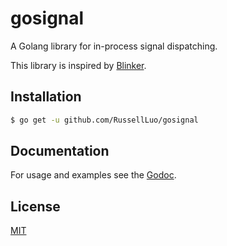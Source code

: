 # gosignal

A Golang library for in-process signal dispatching.

This library is inspired by [Blinker][1].


## Installation

```bash
$ go get -u github.com/RussellLuo/gosignal
```


## Documentation

For usage and examples see the [Godoc][2].


## License

[MIT][3]


[1]: https://pythonhosted.org/blinker/
[2]: https://godoc.org/github.com/RussellLuo/gosignal
[3]: http://opensource.org/licenses/MIT
